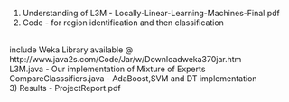 1) Understanding of L3M - Locally-Linear-Learning-Machines-Final.pdf
2) Code - for region identification and then classification
<br>
	include Weka Library available @ http://www.java2s.com/Code/Jar/w/Downloadweka370jar.htm
	<br>
	L3M.java - Our implementation of Mixture of Experts
	<br>
	CompareClasssifiers.java - AdaBoost,SVM and DT implementation
	<br>
3) Results - ProjectReport.pdf 
